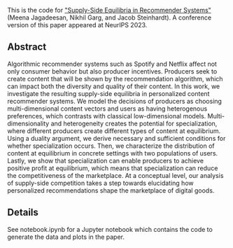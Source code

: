 This is the code for ["Supply-Side Equilibria in Recommender Systems"](https://arxiv.org/abs/2206.13489) (Meena Jagadeesan, Nikhil Garg, and Jacob Steinhardt). A conference version of this paper appeared at NeurIPS 2023.

## Abstract 
Algorithmic recommender systems such as Spotify and Netflix affect not only consumer behavior but also producer incentives. Producers seek to create content that will be shown by the recommendation algorithm, which can impact both the diversity and quality of their content. In this work, we investigate the resulting supply-side equilibria in personalized content recommender systems. We model the decisions of producers as choosing multi-dimensional content vectors and users as having heterogenous preferences, which contrasts with classical low-dimensional models. Multi-dimensionality and heterogeneity creates the potential for specialization, where different producers create different types of content at equilibrium. Using a duality argument, we derive necessary and sufficient conditions for whether specialization occurs. Then, we characterize the distribution of content at equilibrium in concrete settings with two populations of users. Lastly, we show that specialization can enable producers to achieve positive profit at equilibrium, which means that specialization can reduce the competitiveness of the marketplace. At a conceptual level, our analysis of supply-side competition takes a step towards elucidating how personalized recommendations shape the marketplace of digital goods.


## Details
See notebook.ipynb for a Jupyter notebook which contains the code to generate the data and plots in the paper. 